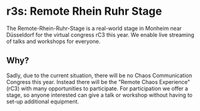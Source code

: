 # r3s: Remote Rhein Ruhr Stage

The Remote-Rhein-Ruhr-Stage is a real-world stage in Monheim near Düsseldorf for the virtual congress rC3 this year.
We enable live streaming of talks and workshops for everyone.

## Why?
Sadly, due to the current situation, there will be no Chaos Communication Congress this year. Instead there
will be the "Remote Chaos Experience" (rC3) with many opportunities to participate. For participation we offer a stage, so anyone interested can give a talk or workshop without having to set-up additional equipment.
